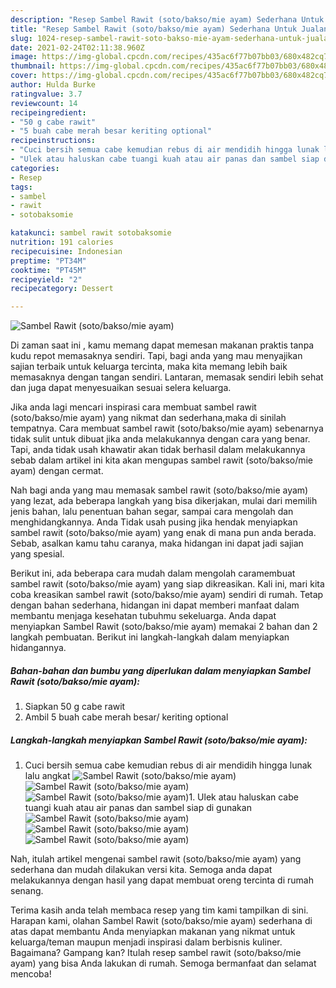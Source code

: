 ```yaml
---
description: "Resep Sambel Rawit (soto/bakso/mie ayam) Sederhana Untuk Jualan"
title: "Resep Sambel Rawit (soto/bakso/mie ayam) Sederhana Untuk Jualan"
slug: 1024-resep-sambel-rawit-soto-bakso-mie-ayam-sederhana-untuk-jualan
date: 2021-02-24T02:11:38.960Z
image: https://img-global.cpcdn.com/recipes/435ac6f77b07bb03/680x482cq70/sambel-rawit-sotobaksomie-ayam-foto-resep-utama.jpg
thumbnail: https://img-global.cpcdn.com/recipes/435ac6f77b07bb03/680x482cq70/sambel-rawit-sotobaksomie-ayam-foto-resep-utama.jpg
cover: https://img-global.cpcdn.com/recipes/435ac6f77b07bb03/680x482cq70/sambel-rawit-sotobaksomie-ayam-foto-resep-utama.jpg
author: Hulda Burke
ratingvalue: 3.7
reviewcount: 14
recipeingredient:
- "50 g cabe rawit"
- "5 buah cabe merah besar keriting optional"
recipeinstructions:
- "Cuci bersih semua cabe kemudian rebus di air mendidih hingga lunak lalu angkat"
- "Ulek atau haluskan cabe tuangi kuah atau air panas dan sambel siap di gunakan"
categories:
- Resep
tags:
- sambel
- rawit
- sotobaksomie

katakunci: sambel rawit sotobaksomie 
nutrition: 191 calories
recipecuisine: Indonesian
preptime: "PT34M"
cooktime: "PT45M"
recipeyield: "2"
recipecategory: Dessert

---
```



![Sambel Rawit (soto/bakso/mie ayam)](https://img-global.cpcdn.com/recipes/435ac6f77b07bb03/680x482cq70/sambel-rawit-sotobaksomie-ayam-foto-resep-utama.jpg)

Di zaman  saat ini , kamu memang dapat memesan makanan praktis tanpa kudu repot memasaknya sendiri. Tapi, bagi anda yang mau menyajikan sajian terbaik untuk keluarga tercinta, maka kita memang lebih baik memasaknya dengan tangan sendiri. Lantaran, memasak sendiri lebih sehat dan juga dapat menyesuaikan sesuai selera keluarga.

Jika anda lagi mencari inspirasi cara membuat sambel rawit (soto/bakso/mie ayam) yang nikmat dan sederhana,maka di sinilah tempatnya. Cara membuat sambel rawit (soto/bakso/mie ayam)  sebenarnya tidak sulit untuk dibuat jika anda melakukannya dengan cara yang benar. Tapi, anda tidak usah khawatir akan tidak berhasil dalam melakukannya 
sebab dalam artikel ini kita akan mengupas sambel rawit (soto/bakso/mie ayam) dengan cermat.  



Nah bagi anda yang mau memasak sambel rawit (soto/bakso/mie ayam) yang lezat, ada beberapa langkah yang bisa dikerjakan, mulai dari memilih jenis bahan, lalu penentuan bahan segar, sampai cara mengolah dan menghidangkannya. Anda Tidak usah pusing jika hendak menyiapkan sambel rawit (soto/bakso/mie ayam) yang enak di mana pun anda berada. Sebab, asalkan kamu  tahu caranya, maka hidangan ini dapat jadi sajian yang spesial.

Berikut ini, ada beberapa cara mudah dalam mengolah caramembuat sambel rawit (soto/bakso/mie ayam) yang siap dikreasikan. Kali ini, mari kita coba kreasikan sambel rawit (soto/bakso/mie ayam) sendiri di rumah. Tetap dengan bahan sederhana, hidangan ini dapat memberi manfaat dalam membantu menjaga kesehatan tubuhmu sekeluarga. Anda dapat menyiapkan Sambel Rawit (soto/bakso/mie ayam) memakai 2 bahan dan 2 langkah pembuatan. Berikut ini langkah-langkah dalam menyiapkan hidangannya.

<!--inarticleads1-->

##### Bahan-bahan dan bumbu yang diperlukan dalam menyiapkan Sambel Rawit (soto/bakso/mie ayam):

1. Siapkan 50 g cabe rawit
1. Ambil 5 buah cabe merah besar/ keriting optional




<!--inarticleads2-->

##### Langkah-langkah menyiapkan Sambel Rawit (soto/bakso/mie ayam):

1. Cuci bersih semua cabe kemudian rebus di air mendidih hingga lunak lalu angkat
<img src="https://img-global.cpcdn.com/steps/f814f92a897de054/160x128cq70/sambel-rawit-sotobaksomie-ayam-langkah-memasak-1-foto.jpg" alt="Sambel Rawit (soto/bakso/mie ayam)"><img src="https://img-global.cpcdn.com/steps/eace7a0ee8c76c51/160x128cq70/sambel-rawit-sotobaksomie-ayam-langkah-memasak-1-foto.jpg" alt="Sambel Rawit (soto/bakso/mie ayam)"><img src="https://img-global.cpcdn.com/steps/186b0650a8267769/160x128cq70/sambel-rawit-sotobaksomie-ayam-langkah-memasak-1-foto.jpg" alt="Sambel Rawit (soto/bakso/mie ayam)">1. Ulek atau haluskan cabe tuangi kuah atau air panas dan sambel siap di gunakan
<img src="https://img-global.cpcdn.com/steps/dc8b3a4867ff398e/160x128cq70/sambel-rawit-sotobaksomie-ayam-langkah-memasak-2-foto.jpg" alt="Sambel Rawit (soto/bakso/mie ayam)"><img src="https://img-global.cpcdn.com/steps/3f1dcb74ba078034/160x128cq70/sambel-rawit-sotobaksomie-ayam-langkah-memasak-2-foto.jpg" alt="Sambel Rawit (soto/bakso/mie ayam)"><img src="https://img-global.cpcdn.com/steps/b947d35681fd8e41/160x128cq70/sambel-rawit-sotobaksomie-ayam-langkah-memasak-2-foto.jpg" alt="Sambel Rawit (soto/bakso/mie ayam)">



Nah, itulah artikel mengenai  sambel rawit (soto/bakso/mie ayam)  yang sederhana dan mudah dilakukan versi kita. Semoga anda dapat melakukannya dengan hasil yang dapat membuat oreng tercinta di rumah senang. 

Terima kasih anda telah membaca resep yang tim kami tampilkan di sini. Harapan kami, olahan  Sambel Rawit (soto/bakso/mie ayam) sederhana di atas dapat membantu Anda menyiapkan makanan yang nikmat untuk keluarga/teman maupun menjadi inspirasi dalam berbisnis kuliner. Bagaimana? Gampang kan? Itulah resep sambel rawit (soto/bakso/mie ayam) yang bisa Anda lakukan di rumah. Semoga bermanfaat dan selamat mencoba!

